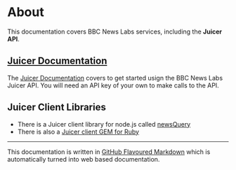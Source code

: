 # About

This documentation covers BBC News Labs services, including the **Juicer API**. 

## [Juicer Documentation](Juicer.html)

The [Juicer Documentation](Juicer.html) covers to get started usign the BBC News Labs Juicer API. You will need an API key of your own to make calls to the API.

## Juicer Client Libraries

* There is a Juicer client library for node.js called [newsQuery](https://www.npmjs.com/package/newsquery)
* There is also a [Juicer client GEM for Ruby](https://rubygems.org/gems/juicer-client)

---

This documentation is written in [GitHub Flavoured Markdown](https://help.github.com/articles/github-flavored-markdown/) which is automatically turned into web based documentation.
